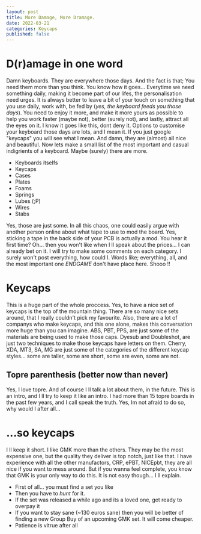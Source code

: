 ```yaml
---
layout: post
title: More Damage, More Dramage.
date: 2022-03-21
categories: Keycaps
published: false
---
```

# D(r)amage in one word

  Damn keyboards. They are everywhere those days. 
  And the fact is that; You need them more than you think. You know how it goes... Everytime we need something daily, making it become part of our lifes, the personalisation need urges. It is always better to leave a bit of your touch on something that you use daily, work with, be fed by (_yes, the keyboard feeds you those days_). You need to enjoy it more, and make it more yours as possible to help you work faster (maybe not), better (surely not), and lastly, attract all the eyes on it. I know it goes like this, dont deny it.
  Options to customise your keyboard those days are lots, and I mean it. If you just google "keycaps" you will see what I mean. And damn, they are (almost) all nice and beautiful.
  Now lets make a small list of the most important and casual indigrients of a keyboard. Maybe (surely) there are more.
   
  * Keyboards itselfs
  * Keycaps
  * Cases
  * Plates
  * Foams
  * Springs
  * Lubes (;P)
  * Wires
  * Stabs
  
  Yes, those are just some. In all this chaos, one could easily argue with another person online about what tape to use to mod the board. Yes, sticking a tape in the back side of your PCB is actually a mod. You hear it first time? Oh... then you won't like when I ll speak about the prices... I can already bet on it.
  I will try to make some comments on each category. I surely won't post everything, how could I. Words like; everything, all, and the most important one *ENDGAME* don't have place here. Shooo !!
  
# Keycaps
  
  This is a huge part of the whole proccess. Yes, to have a nice set of keycaps is the top of the mountain thing. There are so many nice sets around, that I really couldn't pick my favourite. Also, there are a lot of companys who make keycaps, and this one alone, makes this conversation more huge than you can imagine. ABS, PBT, PPS, are just some of the materials are being used to make those caps. Dyesub and Doubleshot, are just two techniques to make those keycaps have letters on them. Cherry, XDA, MT3, SA, MG are just some of the categories of the different keycap styles... some are taller, some are short, some are even, some are not.

## Topre parenthesis (better now than never)

  Yes, I love topre. And of course I ll talk a lot about them, in the future. This is an intro, and I ll try to keep it like an intro. I had more than 15 topre boards in the past few years, and I call speak the truth. Yes, Im not afraid to do so, why would I after all... 
  
# ...so keycaps

  I ll keep it short. I like GMK more than the others. They may be the most expensive one, but the quality they deliver is top notch, just like that. I have experience with all the other manufactors, CRP, ePBT, NICEpbt, they are all nice if you want to mess around. But if you wanna feel complete, you know that GMK is your only way to do this. It is not easy though... I ll explain.
  * First of all... you must find a set you like
  * Then you have to _hunt_ for it.
  * If the set was released a while ago and its a loved one, get ready to overpay it
  * If you want to stay sane (~130 euros sane) then you will be better of finding a new Group Buy of an upcoming GMK set. It will come cheaper.
  * Patience is vitrue after all
